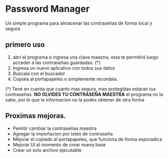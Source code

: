 # Password Manager

Un simple programa para almacenar las contraseñas de forma local y segura

## primero uso

1. abri el programa e ingresa una clave maestra, esta te permitirá luego acceder a las contraseñas guardadas. (*)
1. Ingresa un nuevo aplicativo con todos sus datos
1. Buscala con el buscador
1. Copiala al portapapeles o simplemente recordala.

(*) Tené en cuenta que cuanto mas segura, mas protegidas estaran tus contraseñas. **NO OLVIDES TU CONTRASEÑA MAESTRA** el programa no la sabe, por lo que la informacion no la podes obtener de otra forma

## Proximas mejoras.

- Pemitir cambiar la contraseñas maestra
- Agregar la importacion por lotes de contraseña
- Mejorar el copiado al portapapeles, que funciona de forma esporadica
- Mejorar UI al momento de crear nueva base
- Crear un solo archivo ejecutable